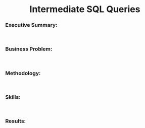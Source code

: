 <h1 align='center'>Intermediate SQL Queries</h1>

<h3>Executive Summary:</h2>

<br><h3>Business Problem:</h2>

<br><h3>Methodology:</h2>

<br><h3>Skills:</h2>

<br><h3>Results:</h2>
